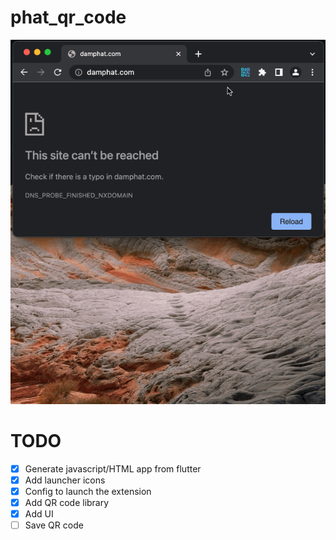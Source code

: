 # phat_qr_code

![](images/demo.gif)

# TODO
- [x] Generate javascript/HTML app from flutter
- [x] Add launcher icons
- [x] Config to launch the extension 
- [x] Add QR code library
- [x] Add UI
- [ ] Save QR code
